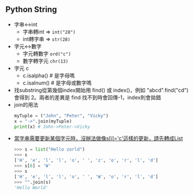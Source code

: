 ## Python String
* 字串<->int
    * 字串轉int => `int("28")`
    * int轉字串 => `str(28)`
* 字元<->數字
    * 字元轉數字 `ord("c")`
    * 數字轉字元 `chr(13)`
* 字元 c
    * c.isalpha()  # 是字母嗎
    * c.isalnum()  # 是字母或數字嗎
* 找substring從第幾個index開始用 find() 或 index()，例如 "abcd".find("cd")會得到 2。兩者的差異是 find 找不到時會回傳-1，index則會拋錯
* join的用法
    ```python
    myTuple = ("John", "Peter", "Vicky")
    x = "->".join(myTuple)
    print(x) # John->Peter->Vicky
    ```
* [當字串需要更新某個字元時，沒辦法做像s[i]='c'這樣的更新，請先轉成List](https://stackoverflow.com/questions/1228299/changing-one-character-in-a-string-in-python)
    ```python
    >>> s = list("Hello zorld")
    >>> s
    ['H', 'e', 'l', 'l', 'o', ' ', 'z', 'o', 'r', 'l', 'd']
    >>> s[6] = 'W'
    >>> s
    ['H', 'e', 'l', 'l', 'o', ' ', 'W', 'o', 'r', 'l', 'd']
    >>> "".join(s)
    'Hello World'
    ```
